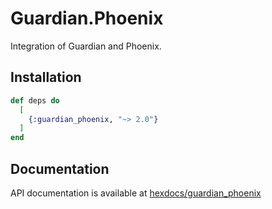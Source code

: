 # Guardian.Phoenix

Integration of Guardian and Phoenix.

## Installation

```elixir
def deps do
  [
    {:guardian_phoenix, "~> 2.0"}
  ]
end
```

## Documentation

API documentation is available at [hexdocs/guardian_phoenix](https://hexdocs.pm/guardian_phoenix/Guardian.Phoenix.Socket.html)
